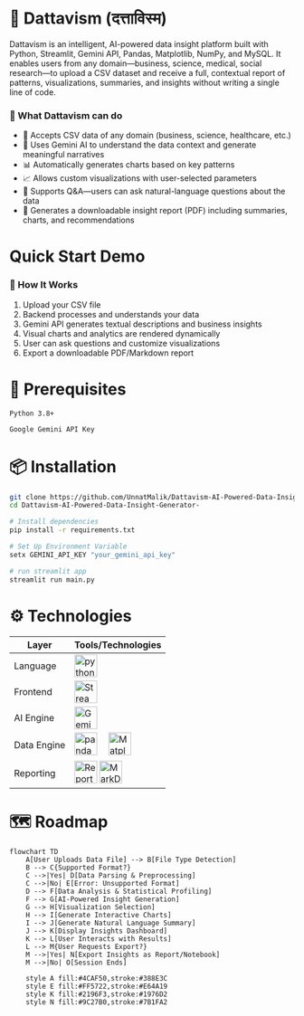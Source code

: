 


# 🔮 Dattavism (दत्ताविस्म)

Dattavism is an intelligent, AI-powered data insight platform built with Python, Streamlit, Gemini API, Pandas, Matplotlib, NumPy, and MySQL. It enables users from any domain—business, science, medical, social research—to upload a CSV dataset and receive a full, contextual report of patterns, visualizations, summaries, and insights without writing a single line of code.

### 🚀 What Dattavism can do 

- 📂 Accepts CSV data of any domain (business, science, healthcare, etc.)
- 🧠 Uses Gemini AI to understand the data context and generate meaningful narratives
- 📊 Automatically generates charts based on key patterns
- 📈 Allows custom visualizations with user-selected parameters
- 🤖 Supports Q&A—users can ask natural-language questions about the data
- 📄 Generates a downloadable insight report (PDF) including summaries, charts, and recommendations


# Quick Start Demo

###  🧪 How It Works

1. Upload your CSV file
2. Backend processes and understands your data
3. Gemini API generates textual descriptions and business insights
4. Visual charts and analytics are rendered dynamically
5. User can ask questions and customize visualizations
6. Export a downloadable PDF/Markdown report

# 🔑 Prerequisites
    Python 3.8+

    Google Gemini API Key

# 📦 Installation

```bash
git clone https://github.com/UnnatMalik/Dattavism-AI-Powered-Data-Insight-Generator-.git
cd Dattavism-AI-Powered-Data-Insight-Generator-

# Install dependencies
pip install -r requirements.txt

# Set Up Environment Variable
setx GEMINI_API_KEY "your_gemini_api_key"

# run streamlit app
streamlit run main.py

```

# ⚙️  Technologies



| Layer        | Tools/Technologies                  |
|--------------|-------------------------------------|
| Language   |  <img src="https://img.shields.io/badge/Python-3776AB?logo=python&logoColor=white&style=for-the-badge" height="40" alt="python logo"  />                                         |
| Frontend     | <img src="https://img.shields.io/badge/Streamlit-red?style=flat-square&logo=streamlit&logoColor=white" height="40" alt="Streamlit" />|
| AI Engine    | <img src="https://img.shields.io/badge/google%20gemini-8E75B2?style=for-the-badge&logo=google%20gemini&logoColor=white" height="40" alt="Gemini" />                          |
| Data Engine  | <img src="https://img.shields.io/badge/pandas-150458?logo=pandas&logoColor=white&style=for-the-badge" height="40" alt="pandas logo"  /> <img width="12" /> <img src="https://img.shields.io/badge/Matplotlib-%23ffffff.svg?style=for-the-badge&logo=Matplotlib&logoColor=black" height="40" alt="Matplotlib" /> | 
| Reporting    | <img src="https://img.shields.io/badge/ReportLabs-gray?style=flat-square&logo=readthedocs" height="40" alt="ReportLabs" /> <img src="https://img.shields.io/badge/MarkDown-Blue?style=flat-square&logo=markdown&logoColor=Red" height="40" alt="MarkDown" />    |


# 🗺️ Roadmap
``` mermaid
flowchart TD
    A[User Uploads Data File] --> B[File Type Detection]
    B --> C{Supported Format?}
    C -->|Yes| D[Data Parsing & Preprocessing]
    C -->|No| E[Error: Unsupported Format]
    D --> F[Data Analysis & Statistical Profiling]
    F --> G[AI-Powered Insight Generation]
    G --> H[Visualization Selection]
    H --> I[Generate Interactive Charts]
    I --> J[Generate Natural Language Summary]
    J --> K[Display Insights Dashboard]
    K --> L[User Interacts with Results]
    L --> M{User Requests Export?}
    M -->|Yes| N[Export Insights as Report/Notebook]
    M -->|No| O[Session Ends]
    
    style A fill:#4CAF50,stroke:#388E3C
    style E fill:#FF5722,stroke:#E64A19
    style K fill:#2196F3,stroke:#1976D2
    style N fill:#9C27B0,stroke:#7B1FA2
```


